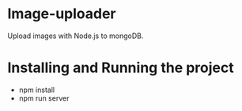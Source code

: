 # Image-uploader
Upload images with Node.js to mongoDB.

# Installing and Running the project
  - npm install
  - npm run server